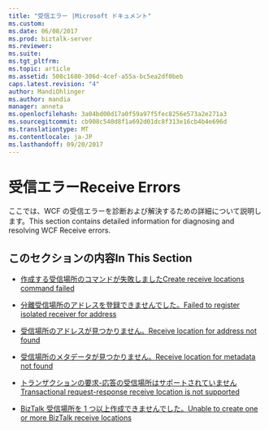 ```yaml
---
title: "受信エラー |Microsoft ドキュメント"
ms.custom: 
ms.date: 06/08/2017
ms.prod: biztalk-server
ms.reviewer: 
ms.suite: 
ms.tgt_pltfrm: 
ms.topic: article
ms.assetid: 508c1680-306d-4cef-a55a-bc5ea2df0beb
caps.latest.revision: "4"
author: MandiOhlinger
ms.author: mandia
manager: anneta
ms.openlocfilehash: 3a04bd00d17a0f59a97f5fec8256e573a2e271a3
ms.sourcegitcommit: cb908c540d8f1a692d01dc8f313e16cb4b4e696d
ms.translationtype: MT
ms.contentlocale: ja-JP
ms.lasthandoff: 09/20/2017
---
```

# <a name="receive-errors"></a><span data-ttu-id="454b6-102">受信エラー</span><span class="sxs-lookup"><span data-stu-id="454b6-102">Receive Errors</span></span>
<span data-ttu-id="454b6-103">ここでは、WCF の受信エラーを診断および解決するための詳細について説明します。</span><span class="sxs-lookup"><span data-stu-id="454b6-103">This section contains detailed information for diagnosing and resolving WCF Receive errors.</span></span>  
  
## <a name="in-this-section"></a><span data-ttu-id="454b6-104">このセクションの内容</span><span class="sxs-lookup"><span data-stu-id="454b6-104">In This Section</span></span>  
  
-   [<span data-ttu-id="454b6-105">作成する受信場所のコマンドが失敗しました</span><span class="sxs-lookup"><span data-stu-id="454b6-105">Create receive locations command failed</span></span>](../core/create-receive-locations-command-failed.md)  
  
-   [<span data-ttu-id="454b6-106">分離受信場所のアドレスを登録できませんでした。</span><span class="sxs-lookup"><span data-stu-id="454b6-106">Failed to register isolated receiver for address</span></span>](../core/failed-to-register-isolated-receiver-for-address.md)  
  
-   [<span data-ttu-id="454b6-107">受信場所のアドレスが見つかりません。</span><span class="sxs-lookup"><span data-stu-id="454b6-107">Receive location for address not found</span></span>](../core/receive-location-for-address-not-found.md)  
  
-   [<span data-ttu-id="454b6-108">受信場所のメタデータが見つかりません。</span><span class="sxs-lookup"><span data-stu-id="454b6-108">Receive location for metadata not found</span></span>](../core/receive-location-for-metadata-not-found.md)  
  
-   [<span data-ttu-id="454b6-109">トランザクションの要求-応答の受信場所はサポートされていません</span><span class="sxs-lookup"><span data-stu-id="454b6-109">Transactional request-response receive location is not supported</span></span>](../core/transactional-request-response-receive-location-is-not-supported.md)  
  
-   [<span data-ttu-id="454b6-110">BizTalk 受信場所を 1 つ以上作成できませんでした。</span><span class="sxs-lookup"><span data-stu-id="454b6-110">Unable to create one or more BizTalk receive locations</span></span>](../core/unable-to-create-one-or-more-biztalk-receive-locations.md)